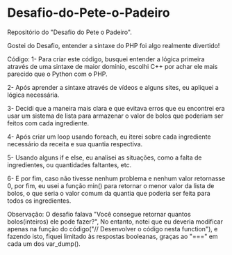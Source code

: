 # Desafio-do-Pete-o-Padeiro
Repositório do "Desafio do Pete o Padeiro".

Gostei do Desafio, entender a sintaxe do PHP foi algo realmente divertido!

Código:
1- Para criar este código, busquei entender a lógica primeira através de uma sintaxe de maior domínio, escolhi C++ por achar ele mais parecido que o Python com o PHP.

2- Após aprender a sintaxe através de vídeos e alguns sites, eu apliquei a lógica necessária.

3- Decidi que a maneira mais clara e que evitava erros que eu encontrei era usar um sistema de lista para armazenar o valor de bolos que poderiam ser feitos com cada ingrediente.

4- Após criar um loop usando foreach, eu iterei sobre cada ingrediente necessário da receita e sua quantia respectiva.

5- Usando alguns if e else, eu analisei as situações, como a falta de ingredientes, ou quantidades faltantes, etc.

6- E por fim, caso não tivesse nenhum problema e nenhum valor retornasse 0, por fim, eu usei a função min() para retornar o menor valor da lista de bolos, o que seria o valor comum da quantia que poderia ser feita para todos os ingredientes.


Observação: O desafio falava "Você consegue retornar quantos bolos(inteiros) ele pode fazer?", No entanto, notei que eu deveria modificar apenas na função do código("// Desenvolver o código nesta function"), e fazendo isto, fiquei limitado às respostas booleanas, graças ao "===" em cada um dos var_dump().
